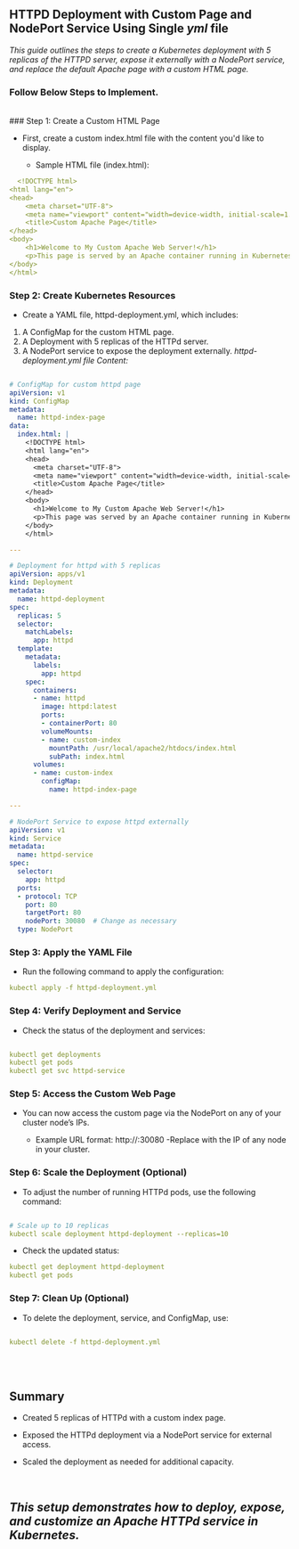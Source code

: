 ## HTTPD Deployment with Custom Page and NodePort Service Using Single *yml* file

*This guide outlines the steps to create a Kubernetes deployment with 5 replicas of the HTTPD server, expose it externally with a NodePort service, and replace the default Apache page with a custom HTML page.*

### Follow Below Steps to Implement.
<br>
### Step 1: Create a Custom HTML Page

- First, create a custom index.html file with the content you'd like to display.

   - Sample HTML file (index.html):
 
```yml
  <!DOCTYPE html>
<html lang="en">
<head>
    <meta charset="UTF-8">
    <meta name="viewport" content="width=device-width, initial-scale=1.0">
    <title>Custom Apache Page</title>
</head>
<body>
    <h1>Welcome to My Custom Apache Web Server!</h1>
    <p>This page is served by an Apache container running in Kubernetes.</p>
</body>
</html>

```


### Step 2: Create Kubernetes Resources
- Create a YAML file, httpd-deployment.yml, which includes:

1. A ConfigMap for the custom HTML page.
2. A Deployment with 5 replicas of the HTTPd server.
3. A NodePort service to expose the deployment externally.
   *httpd-deployment.yml  file Content:*





```yml

# ConfigMap for custom httpd page
apiVersion: v1
kind: ConfigMap
metadata:
  name: httpd-index-page
data:
  index.html: |
    <!DOCTYPE html>
    <html lang="en">
    <head>
      <meta charset="UTF-8">
      <meta name="viewport" content="width=device-width, initial-scale=1.0">
      <title>Custom Apache Page</title>
    </head>
    <body>
      <h1>Welcome to My Custom Apache Web Server!</h1>
      <p>This page was served by an Apache container running in Kubernetes.</p>
    </body>
    </html>

---

# Deployment for httpd with 5 replicas
apiVersion: apps/v1
kind: Deployment
metadata:
  name: httpd-deployment
spec:
  replicas: 5
  selector:
    matchLabels:
      app: httpd
  template:
    metadata:
      labels:
        app: httpd
    spec:
      containers:
      - name: httpd
        image: httpd:latest
        ports:
        - containerPort: 80
        volumeMounts:
        - name: custom-index
          mountPath: /usr/local/apache2/htdocs/index.html
          subPath: index.html
      volumes:
      - name: custom-index
        configMap:
          name: httpd-index-page

---

# NodePort Service to expose httpd externally
apiVersion: v1
kind: Service
metadata:
  name: httpd-service
spec:
  selector:
    app: httpd
  ports:
  - protocol: TCP
    port: 80
    targetPort: 80
    nodePort: 30080  # Change as necessary
  type: NodePort
```




### Step 3: Apply the YAML File
- Run the following command to apply the configuration:



```yml
kubectl apply -f httpd-deployment.yml
```

### Step 4: Verify Deployment and Service
- Check the status of the deployment and services:

```yml

kubectl get deployments
kubectl get pods
kubectl get svc httpd-service

```

### Step 5: Access the Custom Web Page
- You can now access the custom page via the NodePort on any of your cluster node’s IPs.

  - Example URL format: http://<node-ip>:30080
        -Replace <node-ip> with the IP of any node in your cluster.

### Step 6: Scale the Deployment (Optional)
- To adjust the number of running HTTPd pods, use the following command:


```yml

# Scale up to 10 replicas
kubectl scale deployment httpd-deployment --replicas=10

```


- Check the updated status:

```yml
kubectl get deployment httpd-deployment
kubectl get pods
```


### Step 7: Clean Up (Optional)
- To delete the deployment, service, and ConfigMap, use:

```yml

kubectl delete -f httpd-deployment.yml
```


<br>
<br>

## Summary
- Created 5 replicas of HTTPd with a custom index page.
- Exposed the HTTPd deployment via a NodePort service for external access.
- Scaled the deployment as needed for additional capacity.

  <br>
  
## *This setup demonstrates how to deploy, expose, and customize an Apache HTTPd service in Kubernetes.*




